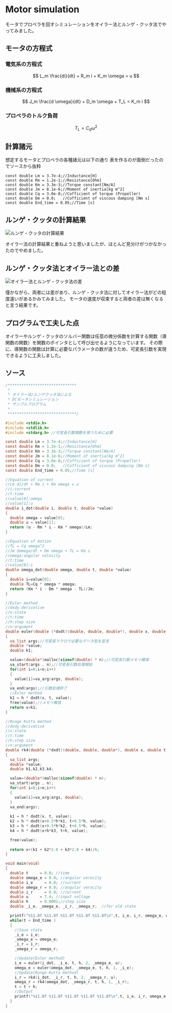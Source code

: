 # Motor simulation
モータでプロペラを回すシミュレーションをオイラー法とルンゲ・クッタ法でやってみました。

## モータの方程式

### 電気系の方程式
$$
L_m \frac{di}{dt} + R_m i + K_m \omega = u
$$

### 機械系の方程式
$$
J_m \frac{d \omega}{dt} + D_m \omega + T_L = K_m i 
$$

### プロペラのトルク負荷
$$
T_L = C_q \omega^2
$$


## 計算諸元
想定するモータとプロペラの各種諸元は以下の通り
表を作るのが面倒だったのでソースから抜粋
```
const double Lm = 3.7e-4;//Inductance[H]
const double Rm = 1.2e-1;//Resistance[Ohm]
const double Km = 3.3e-3;//Torque constant[Nm/A]
const double Jm = 8.1e-6;//Moment of inertia[kg m^2]
const double Cq = 3.0e-8;//Cofficient of torque (Propeller)
const double Dm = 0.0;   //Cofficient of viscous damping [Nm s]
const double End_time = 0.05;//Time [s]
```


## ルンゲ・クッタの計算結果
![ルンゲ・クッタの計算結果](omega.png "ルンゲ・クッタの計算結果")

オイラー法の計算結果と重ねようと思いましたが、ほとんど見分けがつかなかったのでやめました。

## ルンゲ・クッタ法とオイラー法との差
![オイラー法とルンゲ・クッタ法の差](omegadiff.png)

僅かながら、両者には差があり、ルンゲ・クッタ法に対してオイラー法がどの程度違いがあるかみてみました。
モータの速度が収束すると両者の差は無くなると言う結果です。

## プログラムで工夫した点
オイラーやルンゲ・クッタのソルバー関数は任意の微分係数を計算する関数（導関数の関数）を関数のポインタとして呼び出せるようになっています。
その際に、導関数の関数は計算に必要なパラメータの数が違うため、可変長引数を実現できるように工夫しました。

## ソース
```c mot_sim.c {.line-number}
/******************************
 *                            
 * オイラー法/ルンゲクッタ法による 
 * DCモータシミュレーション       
 * サンプルプログラム            
 *                            
 ******************************/

#include <stdio.h>
#include <stdlib.h>
#include <stdarg.h> //可変長引数関数を使うために必要

const double Lm = 3.7e-4;//Inductance[H]
const double Rm = 1.2e-1;//Resistance[Ohm]
const double Km = 3.3e-3;//Torque constant[Nm/A]
const double Jm = 8.1e-6;//Moment of inertia[kg m^2]
const double Cq = 3.0e-8;//Cofficient of torque (Propeller)
const double Dm = 0.0;   //Cofficient of viscous damping [Nm s]
const double End_time = 0.05;//Time [s]

//Equation of current
//Lm di/dt + Rm i + Km omega = u
//i:current
//t:time
//value[0]:omega
//value[1]:u
double i_dot(double i, double t, double *value)
{
  double omega = value[0];
  double u = value[1];
  return (u - Rm * i - Km * omega)/Lm;
}

//Equation of motion
//TL = Cq omega^2
//Jm domega/dt + Dm omega + TL = Km i
//omega:angular velocity
//t:time
//value[0]:i
double omega_dot(double omega, double t, double *value)
{
  double i=value[0];
  double TL=Cq * omega * omega;
  return (Km * i - Dm * omega - TL)/Jm;
}

//Euler method
//dxdy:derivative
//x:state
//t:time
//h:step size
//n:argument
double euler(double (*dxdt)(double, double, double*), double x, double t, double h, int n, ...)
{
  va_list args;//可変長マクロで必要なデータ型を宣言
  double *value;
  double k1;

  value=(double*)malloc(sizeof(double) * n);//可変長引数メモリ確保
  va_start(args , n);//可変長引数処理開始
  for(int i=0;i<n;i++)
  {
    value[i]=va_arg(args, double);
  }
  va_end(args);//引数処理終了
  //Euler method
  k1 = h * dxdt(x, t, value);
  free(value);//メモリ解放
  return x+k1;
}

//Runge Kutta method
//dxdy:derivative
//x:state
//t:time
//h:step size
//n:argument
double rk4(double (*dxdt)(double, double, double*), double x, double t, double h, int n, ...)
{
  va_list args;
  double *value;
  double k1,k2,k3,k4;

  value=(double*)malloc(sizeof(double) * n);
  va_start(args , n);
  for(int i=0;i<n;i++)
  {
    value[i]=va_arg(args, double);
  }
  va_end(args);
  
  k1 = h * dxdt(x, t, value);
  k2 = h * dxdt(x+0.5*h*k1, t+0.5*h, value);
  k3 = h * dxdt(x+0.5*h*k2, t+0.5*h, value);
  k4 = h * dxdt(x+h*k3, t+h, value);

  free(value);
  
  return x+(k1 + k2*2.0 + k3*2.0 + k4)/6;
}

void main(void)
{
  double t     = 0.0; //time
  double omega_e = 0.0; //angular verocity
  double i_e     = 0.0; //current
  double omega_r = 0.0; //angular verocity
  double i_r     = 0.0; //current
  double u     = 7.4; //input voltage
  double h     = 0.0001;//step size
  double _i_e, _omega_e, _i_r, _omega_r;  //for old state

  printf("%11.8f %11.8f %11.8f %11.8f %11.8f\n",t, i_e, i_r, omega_e, omega_r);
  while(t < End_time )    
  {
    //Save state
    _i_e = i_e;
    _omega_e = omega_e;
    _i_r = i_r;
    _omega_r = omega_r;

    //Update(Euler method)
    i_e = euler(i_dot, _i_e, t, h, 2, _omega_e, u);
    omega_e = euler(omega_dot, _omega_e, t, h, 1, _i_e);
    //Update(Runge-Kutta method)
    i_r = rk4(i_dot, _i_r, t, h, 2, _omega_r, u);
    omega_r = rk4(omega_dot, _omega_r, t, h, 1, _i_r);
    t = t + h;
    //Output
    printf("%11.8f %11.8f %11.8f %11.8f %11.8f\n",t, i_e, i_r, omega_e, omega_r);
  }
}
```
